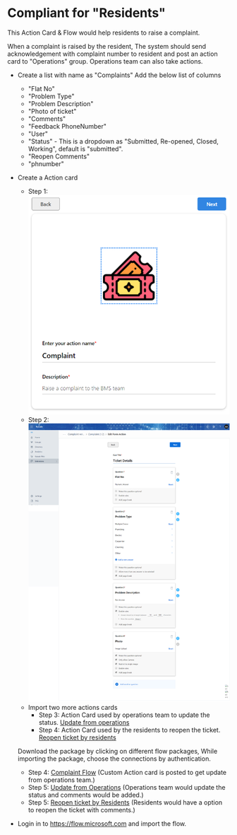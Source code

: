 # Compliant for "Residents"
This Action Card & Flow would help residents to raise a complaint.

When a complaint is raised by the resident, The system should send acknowledgement with complaint number to resident and post an action card to "Operations" group. Operations team can also take actions.

- Create a list with name as "Complaints"
    Add the below list of columns 
    - "Flat No"
    - "Problem Type"
    - "Problem Description"
    - "Photo of ticket"
    - "Comments"
    - "Feedback PhoneNumber"
    - "User"
    - "Status" - This is a dropdown as "Submitted, Re-opened, Closed, Working", default is "submitted".
    - "Reopen Comments"
    - "phnumber"
- Create a Action card 
    -  Step 1: ![Step 1](Media/Complaint/ActionCardForm.png)
    -  Step 2: ![Step 2](Media/Complaint/ActionCardQuestions.png)
    -  Import two more actions cards
        - Step 3: Action Card used by operations team to update the status.
        [Update from operations](Media/Complaint/Operations.ComplaintUpdate.zip)
        - Step 4: Action Card used by the residents to reopen the ticket. [Reopen ticket by residents](Media/Complaint/Complaint.Resident.Status.zip)
    
    Download the package by clicking on different flow packages, While importing the package, choose the connections by authentication.
    -  Step 4: [Complaint Flow](Media/Complaint/RaiseComplaint_20190320004523.zip) (Custom Action card is posted to get update from operations team.)
    -  Step 5: [Update from Operations](Media/Complaint/ComplaintOperationsUpdate_20190320032956.zip) (Operations team would update the status and comments would be added.)
    -  Step 5: [Reopen ticket by Residents](Media/Complaint/ComplaintReopenResidents_20190320033112.zip) (Residents would have a option to reopen the ticket with comments.)


- Login in to https://flow.microsoft.com and import the flow.